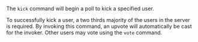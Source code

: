 The `kick` command will begin a poll to kick a specified user.

To successfully kick a user, a two thirds majority of the users in the server is required. By invoking this command, an upvote will automatically be cast for the invoker. Other users may vote using the `vote` command.